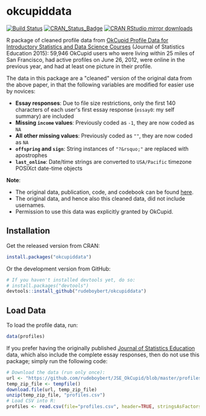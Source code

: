 
<!-- README.md is generated from README.Rmd. Please edit that file -->
okcupiddata
===========

[![Build Status](https://travis-ci.org/rudeboybert/okcupiddata.png?branch=master)](https://travis-ci.org/rudeboybert/okcupiddata) [![CRAN\_Status\_Badge](http://www.r-pkg.org/badges/version/okcupiddata)](http://cran.r-project.org/package=okcupiddata) [![CRAN RStudio mirror downloads](http://cranlogs.r-pkg.org/badges/okcupiddata)](http://www.r-pkg.org/pkg/okcupiddata)

R package of cleaned profile data from [OkCupid Profile Data for Introductory Statistics and Data Science Courses](http://www.amstat.org/publications/jse/v23n2/kim.pdf) (Journal of Statistics Education 2015): 59,946 OkCupid users who were living within 25 miles of San Francisco, had active profiles on June 26, 2012, were online in the previous year, and had at least one picture in their profile.

The data in this package are a "cleaned" version of the original data from the above paper, in that the following variables are modified for easier use by novices:

-   **Essay responses**: Due to file size restrictions, only the first 140 characters of each user's first essay response (`essay0`: my self summary) are included
-   **Missing `income` values**: Previously coded as `-1`, they are now coded as `NA`
-   **All other missing values**: Previously coded as `""`, they are now coded as `NA`
-   **`offspring` and `sign`**: String instances of `"?&rsquo;"` are replaced with apostrophes
-   **`last_online`**: Date/time strings are converted to `USA/Pacific` timezone POSIXct date-time objects

**Note**:

-   The original data, publication, code, and codebook can be found [here](https://github.com/rudeboybert/JSE_OkCupid).
-   The original data, and hence also this cleaned data, did not include usernames.
-   Permission to use this data was explicitly granted by OkCupid.

Installation
------------

Get the released version from CRAN:

``` r
install.packages("okcupiddata")
```

Or the development version from GitHub:

``` r
# If you haven't installed devtools yet, do so:
# install.packages("devtools")
devtools::install_github("rudeboybert/okcupiddata")
```

Load Data
---------

To load the profile data, run:

``` r
data(profiles)
```

If you prefer having the originally published [Journal of Statistics Education](http://www.amstat.org/publications/jse/v23n2/kim.pdf) data, which also include the complete essay responses, then do not use this package; simply run the following code:

``` r
# Download the data (run only once):
url <- "https://github.com/rudeboybert/JSE_OkCupid/blob/master/profiles.csv.zip?raw=true"
temp_zip_file <- tempfile()
download.file(url, temp_zip_file)
unzip(temp_zip_file, "profiles.csv")
# Load CSV into R:
profiles <- read.csv(file="profiles.csv", header=TRUE, stringsAsFactors = FALSE)
```
